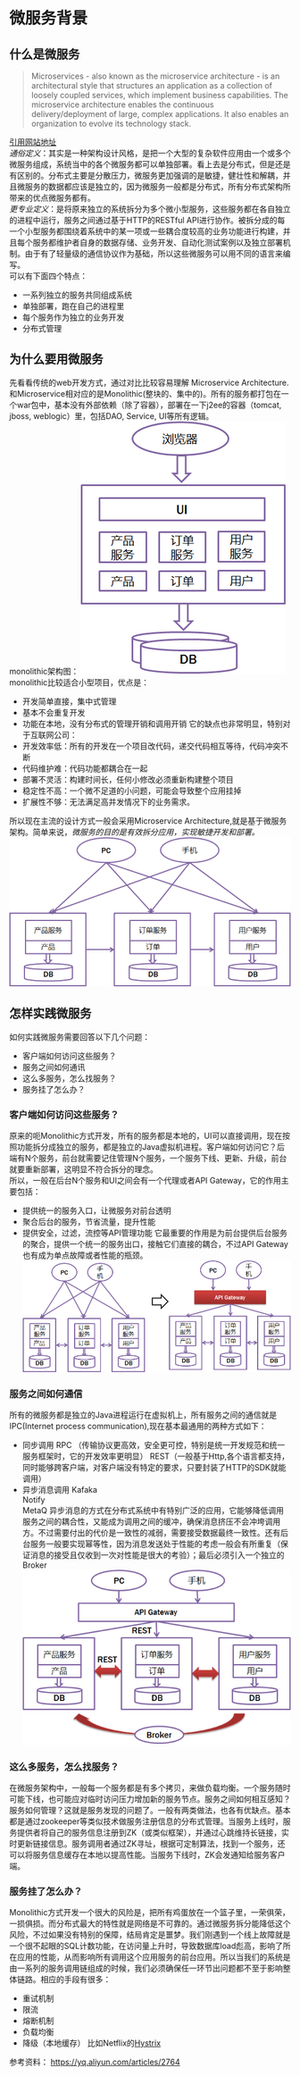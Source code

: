 # 微服务背景
## 什么是微服务
> Microservices - also known as the microservice architecture - is an architectural style that structures an application as a collection of loosely coupled services, which implement business capabilities. The microservice architecture enables the continuous delivery/deployment of large, complex applications. It also enables an organization to evolve its technology stack.
  
  [引用网站地址](https://microservices.io/index.html)  
  *通俗定义*：其实是一种架构设计风格，是把一个大型的复杂软件应用由一个或多个微服务组成，系统当中的各个微服务都可以单独部署。看上去是分布式，但是还是有区别的。分布式主要是分散压力，微服务更加强调的是敏捷，健壮性和解耦，并且微服务的数据都应该是独立的，因为微服务一般都是分布式，所有分布式架构所带来的优点微服务都有。  
  *更专业定义*：是将原来独立的系统拆分为多个微小型服务，这些服务都在各自独立的进程中运行，服务之间通过基于HTTP的RESTful API进行协作。被拆分成的每一个小型服务都围绕着系统中的某一项或一些耦合度较高的业务功能进行构建，并且每个服务都维护者自身的数据存储、业务开发、自动化测试案例以及独立部署机制。由于有了轻量级的通信协议作为基础，所以这些微服务可以用不同的语言来编写。   
  可以有下面四个特点：
  * 一系列独立的服务共同组成系统
  * 单独部署，跑在自己的进程里
  * 每个服务作为独立的业务开发
  * 分布式管理
## 为什么要用微服务
   先看看传统的web开发方式，通过对比比较容易理解 Microservice Architecture.和Microservice相对应的是Monolithic(整块的、集中的)。所有的服务都打包在一个war包中，基本没有外部依赖（除了容器），部署在一下j2ee的容器（tomcat, jboss, weblogic）里，包括DAO, Service, UI等所有逻辑。  
   monolithic架构图：
   ![](https://github.com/woyaodeyangguang/note/blob/master/images/monolithic.png)  
   monolithic比较适合小型项目，优点是：
   * 开发简单直接，集中式管理
   * 基本不会重复开发
   * 功能在本地，没有分布式的管理开销和调用开销
   它的缺点也非常明显，特别对于互联网公司：
   * 开发效率低：所有的开发在一个项目改代码，递交代码相互等待，代码冲突不断
   * 代码维护难：代码功能都耦合在一起
   * 部署不灵活：构建时间长，任何小修改必须重新构建整个项目
   * 稳定性不高：一个微不足道的小问题，可能会导致整个应用挂掉
   * 扩展性不够：无法满足高并发情况下的业务需求。
   
   所以现在主流的设计方式一般会采用Microservice Architecture,就是基于微服务架构。简单来说，*微服务的目的是有效拆分应用，实现敏捷开发和部署。*  
   ![](https://github.com/woyaodeyangguang/note/blob/master/images/microservice.png)
  
## 怎样实践微服务
   如何实践微服务需要回答以下几个问题：
   * 客户端如何访问这些服务？
   * 服务之间如何通讯
   * 这么多服务，怎么找服务？
   * 服务挂了怎么办？
### 客户端如何访问这些服务？
   原来的呃Monolithic方式开发，所有的服务都是本地的，UI可以直接调用，现在按照功能拆分成独立的服务，都是独立的Java虚拟机进程。客户端如何访问它？后端有N个服务，前台就需要记住管理N个服务，一个服务下线、更新、升级，前台就要重新部署，这明显不符合拆分的理念。  
   所以，一般在后台N个服务和UI之间会有一个代理或者API Gateway，它的作用主要包括：
   * 提供统一的服务入口，让微服务对前台透明
   * 聚合后台的服务，节省流量，提升性能
   * 提供安全，过滤，流控等API管理功能
   它最重要的作用是为前台提供后台服务的聚合，提供一个统一的服务出口，接触它们直接的耦合，不过API Gateway也有成为单点故障或者性能的瓶颈。  
   ![](https://github.com/woyaodeyangguang/note/blob/master/images/apigateway.png)
### 服务之间如何通信
   所有的微服务都是独立的Java进程运行在虚拟机上，所有服务之间的通信就是IPC(Internet process communication),现在基本最通用的两种方式如下：
   * 同步调用
      RPC （传输协议更高效，安全更可控，特别是统一开发规范和统一服务框架时，它的开发效率更明显）
      REST（一般基于Http,各个语言都支持，同时能够跨客户端，对客户端没有特定的要求，只要封装了HTTP的SDK就能调用）
   * 异步消息调用
      Kafaka  
      Notify  
      MetaQ
      异步消息的方式在分布式系统中有特别广泛的应用，它能够降低调用服务之间的耦合性，又能成为调用之间的缓冲，确保消息挤压不会冲垮调用方。不过需要付出的代价是一致性的减弱，需要接受数据最终一致性。还有后台服务一般要实现幂等性，因为消息发送处于性能的考虑一般会有所重复（保证消息的接受且仅收到一次对性能是很大的考验）；最后必须引入一个独立的Broker
      ![](https://github.com/woyaodeyangguang/note/blob/master/images/communication.png)
### 这么多服务，怎么找服务？
   在微服务架构中，一般每一个服务都是有多个拷贝，来做负载均衡。一个服务随时可能下线，也可能应对临时访问压力增加新的服务节点。服务之间如何相互感知？服务如何管理？这就是服务发现的问题了。一般有两类做法，也各有优缺点。基本都是通过zookeeper等类似技术做服务注册信息的分布式管理。当服务上线时，服务提供者将自己的服务信息注册到ZK（或类似框架），并通过心跳维持长链接，实时更新链接信息。服务调用者通过ZK寻址，根据可定制算法，找到一个服务，还可以将服务信息缓存在本地以提高性能。当服务下线时，ZK会发通知给服务客户端。
   
### 服务挂了怎么办？
Monolithic方式开发一个很大的风险是，把所有鸡蛋放在一个篮子里，一荣俱荣，一损俱损。而分布式最大的特性就是网络是不可靠的。通过微服务拆分能降低这个风险，不过如果没有特别的保障，结局肯定是噩梦。我们刚遇到一个线上故障就是一个很不起眼的SQL计数功能，在访问量上升时，导致数据库load彪高，影响了所在应用的性能，从而影响所有调用这个应用服务的前台应用。所以当我们的系统是由一系列的服务调用链组成的时候，我们必须确保任一环节出问题都不至于影响整体链路。相应的手段有很多：
   * 重试机制
   * 限流
   * 熔断机制
   * 负载均衡
   * 降级（本地缓存）
   比如Netflix的[Hystrix](https://github.com/Netflix/Hystrix)  
   
参考资料：
https://yq.aliyun.com/articles/2764
